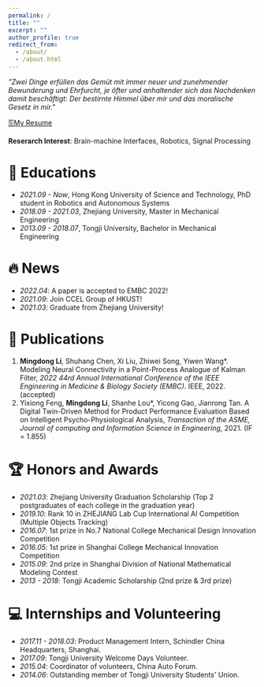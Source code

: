 ```yaml
---
permalink: /
title: ""
excerpt: ""
author_profile: true
redirect_from: 
  - /about/
  - /about.html
---
```


<!-- {% if site.google_scholar_stats_use_cdn %}
{% assign gsDataBaseUrl = "https://cdn.jsdelivr.net/gh/" | append: site.repository | append: "@" %}
{% else %}
{% assign gsDataBaseUrl = "https://raw.githubusercontent.com/" | append: site.repository | append: "/" %}
{% endif %}
{% assign url = gsDataBaseUrl | append: "google-scholar-stats/gs_data_shieldsio.json" %} -->

<span class='anchor' id='about-me'></span>

*"Zwei Dinge erfüllen das Gemüt mit immer neuer und zunehmender Bewunderung und Ehrfurcht, je öfter und anhaltender sich das Nachdenken damit beschäftigt: Der bestirnte Himmel über mir und das moralische Gesetz in mir."*

[🖺My Resume](https://drive.google.com/file/d/1so8uxdsuAj3vlGVChhCj0huzFwfS1yjo/view?usp=sharing)

**Reserarch Interest**: Brain-machine Interfaces, Robotics, Signal Processing

# 📖 Educations
- *2021.09 - Now*, Hong Kong University of Science and Technology, PhD student in Robotics and Autonomous Systems
- *2018.09 - 2021.03*, Zhejiang University, Master in Mechanical Engineering
- *2013.09 - 2018.07*, Tongji University, Bachelor in Mechanical Engineering

# 🔥 News
- *2022.04*: A paper is accepted to EMBC 2022!
- *2021.09*: Join CCEL Group of HKUST!
- *2021.03*: Graduate from Zhejiang University!

# 📝 Publications 
1. **Mingdong Li**, Shuhang Chen, Xi Liu, Zhiwei Song, Yiwen Wang\*. Modeling Neural Connectivity in a Point-Process Analogue of Kalman Filter, *2022 44rd Annual International Conference of the IEEE Engineering in Medicine & Biology Society (EMBC)*. IEEE, 2022. (accepted)
2. Yixiong Feng, **Mingdong Li**, Shanhe Lou\*, Yicong Gao, Jianrong Tan. A Digital Twin-Driven Method for Product Performance Evaluation Based on Intelligent Psycho-Physiological Analysis, *Transaction of the ASME, Journal of computing and Information Science in Engineering*, 2021. (IF = 1.855)
<!-- 3. **Mingdong Li**, Shanhe Lou\*, Yicong Gao, Hao Zheng, Bingtao Hu, Jianrong Tan. A cerebellar operant conditioning-inspired constraint satisfaction approach for product design concept generation, International Journal of Production Research, 2022. (under review, IF = 8.568) -->
<!-- 4. Xuanyu Wu, Zhaoxi Hong\*, Yixiong Feng, **Mingdong Li**, Shanhe Lou, Jianrong Tan. A semantic analysis driven customer requirements mining method for product conceptual design, *Scientific Reports*, 2021. (under second revision, IF = 4.379) -->
   

# 🏆 Honors and Awards
- *2021.03*: Zhejiang University Graduation Scholarship (Top 2 postgraduates of each college in the graduation year)
- *2019.10*: Rank 10 in ZHEJIANG Lab Cup International AI Competition (Multiple Objects Tracking)
- *2016.07*: 1st prize in No.7 National College Mechanical Design Innovation Competition 
- *2016.05*: 1st prize in Shanghai College Mechanical Innovation Competition 
- *2015.09*: 2nd prize in Shanghai Division of National Mathematical Modeling Contest 
- *2013 - 2018*: Tongji Academic Scholarship (2nd prize & 3rd prize)


# 💻 Internships and Volunteering
- *2017.11 - 2018.03*: Product Management Intern, Schindler China Headquarters, Shanghai. 
- *2017.09*: Tongji University Welcome Days Volunteer.
- *2015.04*: Coordinator of volunteers, China Auto Forum.
- *2014.06*: Outstanding member of Tongji University Students' Union.
